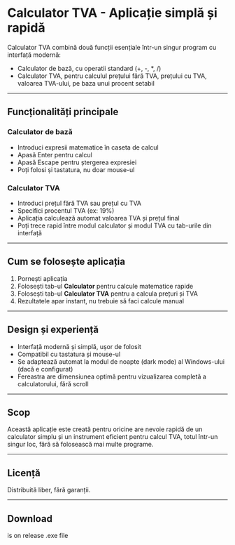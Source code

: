 # Calculator TVA - Aplicație simplă și rapidă

Calculator TVA combină două funcții esențiale într-un singur program cu interfață modernă:

- Calculator de bază, cu operatii standard (+, -, *, /)  
- Calculator TVA, pentru calculul prețului fără TVA, prețului cu TVA, valoarea TVA-ului, pe baza unui procent setabil

---

## Funcționalități principale

### Calculator de bază

- Introduci expresii matematice în caseta de calcul  
- Apasă Enter pentru calcul  
- Apasă Escape pentru ștergerea expresiei  
- Poți folosi și tastatura, nu doar mouse-ul

### Calculator TVA

- Introduci prețul fără TVA sau prețul cu TVA  
- Specifici procentul TVA (ex: 19%)  
- Aplicația calculează automat valoarea TVA și prețul final  
- Poți trece rapid între modul calculator și modul TVA cu tab-urile din interfață

---

## Cum se folosește aplicația

1. Pornești aplicația  
2. Folosești tab-ul **Calculator** pentru calcule matematice rapide  
3. Folosești tab-ul **Calculator TVA** pentru a calcula prețuri și TVA  
4. Rezultatele apar instant, nu trebuie să faci calcule manual

---

## Design și experiență

- Interfață modernă și simplă, ușor de folosit  
- Compatibil cu tastatura și mouse-ul  
- Se adaptează automat la modul de noapte (dark mode) al Windows-ului (dacă e configurat)  
- Fereastra are dimensiunea optimă pentru vizualizarea completă a calculatorului, fără scroll

---

## Scop

Această aplicație este creată pentru oricine are nevoie rapidă de un calculator simplu și un instrument eficient pentru calcul TVA, totul într-un singur loc, fără să folosească mai multe programe.

---

## Licență

Distribuită liber, fără garanții.

---

## Download

is on release .exe file




